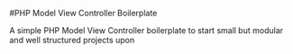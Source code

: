 #PHP Model View Controller Boilerplate

A simple PHP Model View Controller boilerplate to start small but modular and well structured projects upon